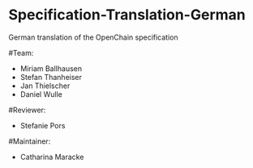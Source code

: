 # Specification-Translation-German
German translation of the OpenChain specification

#Team:

* Miriam Ballhausen
* Stefan Thanheiser
* Jan Thielscher
* Daniel Wulle

#Reviewer:

* Stefanie Pors

#Maintainer:

* Catharina Maracke
